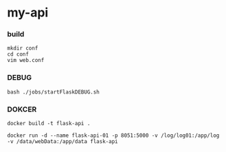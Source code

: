 # my-api

### build
```
mkdir conf
cd conf
vim web.conf
```

### DEBUG
```
bash ./jobs/startFlaskDEBUG.sh
```

### DOKCER
```
docker build -t flask-api .

docker run -d --name flask-api-01 -p 8051:5000 -v /log/log01:/app/log -v /data/webData:/app/data flask-api
```
